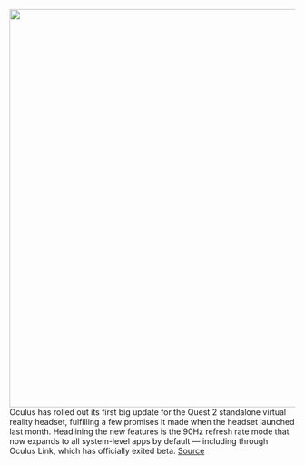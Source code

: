 <img src='https://cdn.vox-cdn.com/thumbor/LLOB-rKITM8fk_y30OM8TaIMVRM=/0x0:2040x1360/1200x800/filters:focal(825x363:1151x689)/cdn.vox-cdn.com/uploads/chorus_image/image/67787446/akrales_200904_4160_0135.0.0.jpg' width='700px' /><br/>
Oculus has rolled out its first big update for the Quest 2 standalone virtual reality headset, fulfilling a few promises it made when the headset launched last month. Headlining the new features is the 90Hz refresh rate mode that now expands to all system-level apps by default — including through Oculus Link, which has officially exited beta.
<a href='https://www.theverge.com/2020/11/13/21564474/oculus-quest-2-90hz-refresh-rate-link-move-screen-recording-capture'> Source <a/>